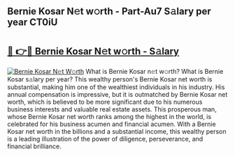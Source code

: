 ## Bernie Kosar N𝚎t w𝚘rth - Part-Au7 S𝚊lary per year CT0iU

# <h2><a href="http://gc1cols.nevu.top/?p=Bernie+Kosar">🔗 👉🔴 Bernie Kosar N𝚎t w𝚘rth - S𝚊lary</a></h2>

[![Bernie Kosar N𝚎t W𝚘rth](https://i.imgur.com/Oavwk0R.jpeg)](http://gc1cols.nevu.top/?p=Bernie+Kosar)
What is Bernie Kosar n𝚎t w𝚘rth? What is Bernie Kosar s𝚊lary per year?
This wealthy person's Bernie Kosar net worth is substantial, making him one of the wealthiest individuals in his industry. His annual compensation is impressive, but it is outmatched by Bernie Kosar net worth, which is believed to be more significant due to his numerous business interests and valuable real estate assets. This prosperous man, whose Bernie Kosar net worth ranks among the highest in the world, is celebrated for his business acumen and financial acumen. With a Bernie Kosar net worth in the billions and a substantial income, this wealthy person is a leading illustration of the power of diligence, perseverance, and financial brilliance.
